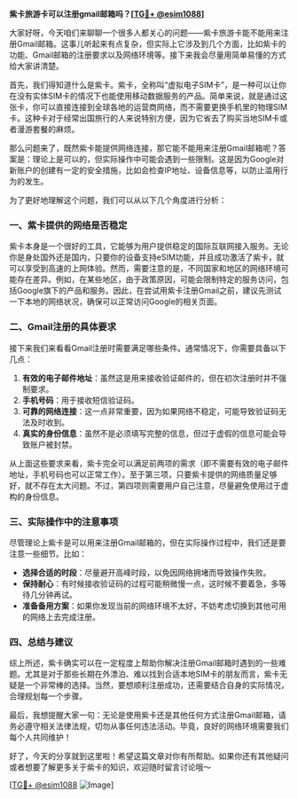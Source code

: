 **紫卡旅游卡可以注册gmail邮箱吗？[[TG💪+ @esim1088](https://t.me/s/esim1088)]**

大家好呀，今天咱们来聊聊一个很多人都关心的问题——紫卡旅游卡能不能用来注册Gmail邮箱。这事儿听起来有点复杂，但实际上它涉及到几个方面，比如紫卡的功能、Gmail邮箱的注册要求以及网络环境等。接下来我会尽量用简单易懂的方式给大家讲清楚。

首先，我们得知道什么是紫卡。紫卡，全称叫“虚拟电子SIM卡”，是一种可以让你在没有实体SIM卡的情况下也能使用移动数据服务的产品。简单来说，就是通过这张卡，你可以直接连接到全球各地的运营商网络，而不需要更换手机里的物理SIM卡。这种卡对于经常出国旅行的人来说特别方便，因为它省去了购买当地SIM卡或者漫游套餐的麻烦。

那么问题来了，既然紫卡能提供网络连接，那它能不能用来注册Gmail邮箱呢？答案是：理论上是可以的，但实际操作中可能会遇到一些限制。这是因为Google对新账户的创建有一定的安全措施，比如会检查IP地址、设备信息等，以防止滥用行为的发生。

为了更好地理解这个问题，我们可以从以下几个角度进行分析：

### 一、紫卡提供的网络是否稳定

紫卡本身是一个很好的工具，它能够为用户提供稳定的国际互联网接入服务。无论你是身处国外还是国内，只要你的设备支持eSIM功能，并且成功激活了紫卡，就可以享受到高速的上网体验。然而，需要注意的是，不同国家和地区的网络环境可能存在差异。例如，在某些地区，由于政策原因，可能会限制特定的服务访问，包括Google旗下的产品和服务。因此，在尝试用紫卡注册Gmail之前，建议先测试一下本地的网络状况，确保可以正常访问Google的相关页面。

### 二、Gmail注册的具体要求

接下来我们来看看Gmail注册时需要满足哪些条件。通常情况下，你需要具备以下几点：

1. **有效的电子邮件地址**：虽然这是用来接收验证邮件的，但在初次注册时并不强制要求。
2. **手机号码**：用于接收短信验证码。
3. **可靠的网络连接**：这一点非常重要，因为如果网络不稳定，可能导致验证码无法及时收到。
4. **真实的身份信息**：虽然不是必须填写完整的信息，但过于虚假的信息可能会导致账户被封禁。

从上面这些要求来看，紫卡完全可以满足前两项的需求（即不需要有效的电子邮件地址，手机号码也可以正常工作）。至于第三项，只要紫卡提供的网络质量足够好，就不存在太大问题。不过，第四项则需要用户自己注意，尽量避免使用过于虚构的身份信息。

### 三、实际操作中的注意事项

尽管理论上紫卡是可以用来注册Gmail邮箱的，但在实际操作过程中，我们还是要注意一些细节。比如：

- **选择合适的时段**：尽量避开高峰时段，以免因网络拥堵而导致操作失败。
- **保持耐心**：有时候接收验证码的过程可能稍微慢一点，这时候不要着急，多等待几分钟再试。
- **准备备用方案**：如果你发现当前的网络环境不太好，不妨考虑切换到其他可用的网络上去完成注册。

### 四、总结与建议

综上所述，紫卡确实可以在一定程度上帮助你解决注册Gmail邮箱时遇到的一些难题。尤其是对于那些长期在外漂泊、难以找到合适本地SIM卡的朋友而言，紫卡无疑是一个非常棒的选择。当然，要想顺利注册成功，还需要结合自身的实际情况，合理规划每一个步骤。

最后，我想提醒大家一句：无论是使用紫卡还是其他任何方式注册Gmail邮箱，请务必遵守相关法律法规，切勿从事任何违法活动。毕竟，良好的网络环境需要我们每个人共同维护！

好了，今天的分享就到这里啦！希望这篇文章对你有所帮助。如果你还有其他疑问或者想要了解更多关于紫卡的知识，欢迎随时留言讨论哦～ 

[[TG💪+ @esim1088](https://t.me/s/esim1088) ![Image](https://i.postimg.cc/4NQfJmqS/Snipaste-2025-05-13-00-14-12.png)]
